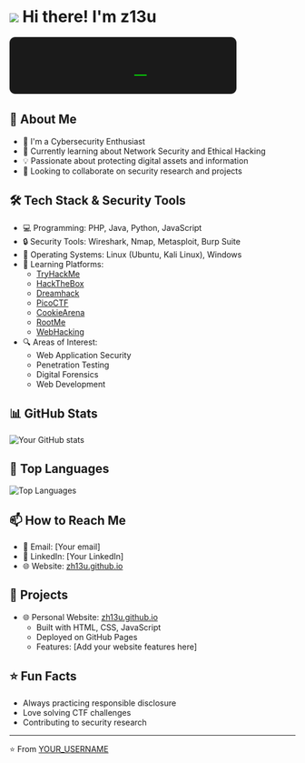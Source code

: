 # <img src="https://raw.githubusercontent.com/MartinHeinz/MartinHeinz/master/wave.gif" width="30px"> Hi there! I'm z13u
![Typing Animation](./svg/blink-cursor.svg)
## 🚀 About Me
- 🔭 I'm a Cybersecurity Enthusiast
- 🌱 Currently learning about Network Security and Ethical Hacking
- 💡 Passionate about protecting digital assets and information
- 🤝 Looking to collaborate on security research and projects

## 🛠️ Tech Stack & Security Tools
- 💻 Programming: PHP, Java, Python, JavaScript
- 🔒 Security Tools: Wireshark, Nmap, Metasploit, Burp Suite
- 💾 Operating Systems: Linux (Ubuntu, Kali Linux), Windows
- 🎯 Learning Platforms:
  - [TryHackMe](https://tryhackme.com)
  - [HackTheBox](https://www.hackthebox.com)
  - [Dreamhack](https://dreamhack.io)
  - [PicoCTF](https://picoctf.org)
  - [CookieArena](https://cookiearena.org)
  - [RootMe](https://www.root-me.org)
  - [WebHacking](https://webhacking.kr)
- 🔍 Areas of Interest:
  - Web Application Security
  - Penetration Testing
  - Digital Forensics
  - Web Development

## 📊 GitHub Stats
![Your GitHub stats](https://github-readme-stats.vercel.app/api?username=YOUR_USERNAME&show_icons=true&theme=radical)

## 🌟 Top Languages
![Top Languages](https://github-readme-stats.vercel.app/api/top-langs/?username=YOUR_USERNAME&layout=compact&theme=radical)

## 📫 How to Reach Me
- 📧 Email: [Your email]
- 💼 LinkedIn: [Your LinkedIn]
- 🌐 Website: [zh13u.github.io](https://zh13u.github.io)

## 🚀 Projects
- 🌐 Personal Website: [zh13u.github.io](https://zh13u.github.io)
  - Built with HTML, CSS, JavaScript
  - Deployed on GitHub Pages
  - Features: [Add your website features here]

## ⭐ Fun Facts
- Always practicing responsible disclosure
- Love solving CTF challenges
- Contributing to security research

---
⭐️ From [YOUR_USERNAME](https://github.com/YOUR_USERNAME)
